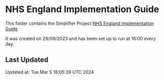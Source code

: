 # NHS England Implementation Guide 
This folder contains the Simplifier Project [NHS England Implementation Guide ](https://simplifier.net/nhs-england-implementation-guide)

It was created on 28/09/2023 and has been set up to run at 16:00 every day.

## Last Updated

Updated at: Tue Mar  5 18:05:29 UTC 2024
